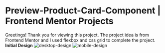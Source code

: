 # Preview-Product-Card-Component | Frontend Mentor Projects

Greetings!
Thank you for viewing this project. 
The project idea is from Frontend Mentor and I used flexbox and css grid to complete the project.
**Initial Design**
![desktop-design](https://user-images.githubusercontent.com/111475769/211220575-a00c7295-0fd0-4164-94b5-18951471d2aa.jpg)
![mobile-design](https://user-images.githubusercontent.com/111475769/211220578-9e13b118-f3d1-4030-97aa-0a2775de7e08.jpg)
